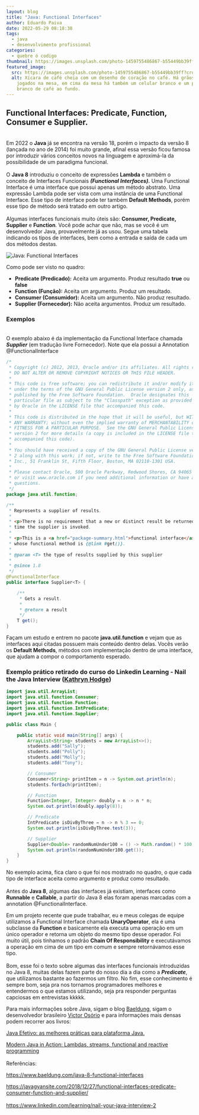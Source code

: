 ```yaml
---
layout: blog
title: "Java: Functional Interfaces"
author: Eduardo Paiva
date: 2022-05-29 08:18:38
tags:
  - java
  - desenvolvimento profissional
categories:
  - quebre ó codigo
thumbnail: https://images.unsplash.com/photo-1459755486867-b55449bb39ff?crop=entropy&cs=tinysrgb&fm=jpg&ixlib=rb-1.2.1&q=80&raw_url=true&ixid=MnwxMjA3fDB8MHxwaG90by1wYWdlfHx8fGVufDB8fHx8&auto=format&fit=crop&w=869
featured_image:
  src: https://images.unsplash.com/photo-1459755486867-b55449bb39ff?crop=entropy&cs=tinysrgb&fm=jpg&ixlib=rb-1.2.1&q=80&raw_url=true&ixid=MnwxMjA3fDB8MHxwaG90by1wYWdlfHx8fGVufDB8fHx8&auto=format&fit=crop&w=869
  alt: Xícara de café cheia com um desenho de coração no café. Há grãos de café
    jogados na mesa, em cima da mesa há também um celular branco e um pote
    branco de café ao fundo.
---
```

## Functional Interfaces: Predicate, Function, Consumer e Supplier.

\
Em 2022 o **Java** já se encontra na versão 18, porém o impacto da versão 8 (lançada no ano de 2014) foi muito grande, afinal essa versão ficou famosa por introduzir vários conceitos novos na linguagem e aproximá-la da possibilidade de um paradigma funcional.\
\
O **Java 8** introduziu o conceito de expressões **Lambda** e também o conceito de Interfaces Funcionais ***(Functional Interfaces).*** Uma Functional Interface é uma interface que possui apenas um método abstrato. Uma expressão Lambda pode ser vista com uma instância de uma Functional Interface. Esse tipo de interface pode ter também **Default Methods**, porém esse tipo de método será tratado em outro artigo.\
\
Algumas interfaces funcionais muito úteis são: **Consumer, Predicate, Supplier** e **Function**. Você pode achar que não, mas se você é um desenvolvedor Java, provavelmente já as usou. Segue uma tabela indicando os tipos de interfaces, bem como a entrada e saída de cada um dos métodos destas.

![Java: Functional Interfaces](https://i0.wp.com/javagyansite.com/wp-content/uploads/2018/12/functional-interfaces.png?resize=768%2C447&ssl=1)

Como pode ser visto no quadro:

* **Predicate (Predicado):** Aceita um argumento. Produz resultado **true** ou **false**
* **Function (Função):** Aceita um argumento. Produz um resultado.
* **Consumer (Consumidor):** Aceita um argumento. Não produz resultado.
* **Supplier (Fornecedor):** Não aceita argumentos. Produz um resultado.



### Exemplos

\
O exemplo abaixo é da implementação da Functional Interface chamada ***Supplier*** (em tradução livre Fornecedor). Note que ela possui a Annotation @FunctionalInterface

```java
/*
 * Copyright (c) 2012, 2013, Oracle and/or its affiliates. All rights reserved.
 * DO NOT ALTER OR REMOVE COPYRIGHT NOTICES OR THIS FILE HEADER.
 *
 * This code is free software; you can redistribute it and/or modify it
 * under the terms of the GNU General Public License version 2 only, as
 * published by the Free Software Foundation.  Oracle designates this
 * particular file as subject to the "Classpath" exception as provided
 * by Oracle in the LICENSE file that accompanied this code.
 *
 * This code is distributed in the hope that it will be useful, but WITHOUT
 * ANY WARRANTY; without even the implied warranty of MERCHANTABILITY or
 * FITNESS FOR A PARTICULAR PURPOSE.  See the GNU General Public License
 * version 2 for more details (a copy is included in the LICENSE file that
 * accompanied this code).
 *
 * You should have received a copy of the GNU General Public License version
 * 2 along with this work; if not, write to the Free Software Foundation,
 * Inc., 51 Franklin St, Fifth Floor, Boston, MA 02110-1301 USA.
 *
 * Please contact Oracle, 500 Oracle Parkway, Redwood Shores, CA 94065 USA
 * or visit www.oracle.com if you need additional information or have any
 * questions.
 */
package java.util.function;

/**
 * Represents a supplier of results.
 *
 * <p>There is no requirement that a new or distinct result be returned each
 * time the supplier is invoked.
 *
 * <p>This is a <a href="package-summary.html">functional interface</a>
 * whose functional method is {@link #get()}.
 *
 * @param <T> the type of results supplied by this supplier
 *
 * @since 1.8
 */
@FunctionalInterface
public interface Supplier<T> {

    /**
     * Gets a result.
     *
     * @return a result
     */
    T get();
}
```

Façam um estudo e entrem no pacote **java.util.function** e vejam que as interfaces aqui citadas possuem mais conteúdo dentro delas. Vocês verão os **Default Methods**, métodos com implementação dentro de uma interface, que ajudam a compor o comportamento esperado.

### Exemplo prático retirado do curso do Linkedin Learning - Nail the Java Interview ([Kathryn Hodge](https://www.linkedin.com/in/blondiebytes/))

```java
import java.util.ArrayList;
import java.util.function.Consumer;
import java.util.function.Function;
import java.util.function.IntPredicate;
import java.util.function.Supplier;

public class Main {

    public static void main(String[] args) {
        ArrayList<String> students = new ArrayList<>();
        students.add("Sally");
        students.add("Polly");
        students.add("Molly");
        students.add("Tony");

        // Consumer
        Consumer<String> printItem = n -> System.out.println(n);
        students.forEach(printItem);

        // Function
        Function<Integer, Integer> doubly = n -> n * n;
        System.out.println(doubly.apply(8));

        // Predicate
        IntPredicate isDivByThree = n -> n % 3 == 0;
        System.out.println(isDivByThree.test(3));

        // Supplier
        Supplier<Double> randomNumUnder100 = () -> Math.random() * 100;
        System.out.println(randomNumUnder100.get());
    }
}
```

No exemplo acima, fica claro o que foi nos mostrado no quadro, o que cada tipo de interface aceita como argumento e produz como resultado.\
\
Antes do **Java 8**, algumas das interfaces já existiam, interfaces como **Runnable** e **Callable**, a partir do Java 8 elas foram apenas marcadas com a annotation @FunctionalInterface.

Em um projeto recente que pude trabalhar, eu e meus colegas de equipe utilizamos a Functional Interface chamada **UnaryOperator**, ela é uma subclasse da **Function** e basicamente ela executa uma operação em um único operador e retorna um objeto do mesmo tipo desse operador. Foi muito útil, pois tínhamos o padrão **Chain Of Responsibility** e executávamos a operação em cima de um tipo em comum e sempre retornávamos esse tipo.\
\
Bom, esse foi o texto sobre algumas das interfaces funcionais introduzidas no Java 8, muitas delas fazem parte do nosso dia a dia como a ***Predicate***, que utilizamos bastante ao fazermos um filtro. No fim, esse conhecimento é sempre bom, seja pra nos tornamos programadores melhores e entendermos o que estamos utilizando, seja pra responder perguntas capciosas em entrevistas kkkkk.

Para mais informações sobre Java, sigam o blog [Baeldung](https://www.baeldung.com/), sigam o desenvolvedor brasileiro [Victor Osório](https://vepo.github.io/) e para informações mais densas podem recorrer aos livros: 

[Java Efetivo: as melhores práticas para plataforma Java.](https://amzn.to/3GF2hdV)

[](https://amzn.to/3GF2hdV)[Modern Java in Action: Lambdas, streams, functional and reactive programming](https://amzn.to/3NeMe8Y)\
\
Referências:

[https://www.baeldung.com/java-8-functional-interfaces ](https://www.baeldung.com/java-8-functional-interfaces)

<https://javagyansite.com/2018/12/27/functional-interfaces-predicate-consumer-function-and-supplier/>\
\
<https://www.linkedin.com/learning/nail-your-java-interview-2>